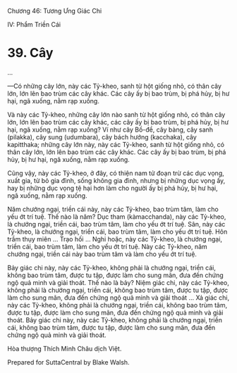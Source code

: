  

Chương 46: Tương Ưng Giác Chi

IV: Phẩm Triền Cái

# 39\. Cây

…

—Có những cây lớn, này các Tỷ-kheo, sanh từ hột giống nhỏ, có thân cây lớn, lớn lên bao trùm các cây khác. Các cây ấy bị bao trùm, bị phá hủy, bị hư hại, ngã xuống, nằm rạp xuống.

Và này các Tỷ-kheo, những cây lớn nào sanh từ hột giống nhỏ, có thân cây lớn, lớn lên bao trùm các cây khác, các cây ấy bị bao trùm, bị phá hủy, bị hư hại, ngã xuống, nằm rạp xuống? Ví như cây Bồ-đề, cây bàng, cây sanh (pilakka), cây sung (udumbara), cây bách hướng (kacchaka), cây kapitthaka; những cây lớn này, này các Tỷ-kheo, sanh từ hột giống nhỏ, có thân cây lớn, lớn lên bao trùm các cây khác. Các cây ấy bị bao trùm, bị phá hủy, bị hư hại, ngã xuống, nằm rạp xuống.

Cũng vậy, này các Tỷ-kheo, ở đây, có thiện nam tử đoạn trừ các dục vọng, xuất gia, từ bỏ gia đình, sống không gia đình, nhưng bị những dục vọng ấy, hay bị những dục vọng tệ hại hơn làm cho người ấy bị phá hủy, bị hư hại, ngã xuống, nằm rạp xuống.

Năm chướng ngại, triền cái này, này các Tỷ-kheo, bao trùm tâm, làm cho yếu ớt trí tuệ. Thế nào là năm? Dục tham (kàmacchanda), này các Tỷ-kheo, là chướng ngại, triền cái, bao trùm tâm, làm cho yếu ớt trí tuệ. Sân, này các Tỷ-kheo, là chướng ngại, triền cái, bao trùm tâm, làm cho yếu ớt trí tuệ. Hôn trầm thụy miên … Trạo hối … Nghi hoặc, này các Tỷ-kheo, là chướng ngại, triền cái, bao trùm tâm, làm cho yếu ớt trí tuệ. Này các Tỷ-kheo, năm chướng ngại, triền cái này bao trùm tâm và làm cho yếu ớt trí tuệ.

Bảy giác chi này, này các Tỷ-kheo, không phải là chướng ngại, triền cái, không bao trùm tâm, được tu tập, được làm cho sung mãn, đưa đến chứng ngộ quả minh và giải thoát. Thế nào là bảy? Niệm giác chi, này các Tỷ-kheo, không phải là chướng ngại, triền cái, không bao trùm tâm, được tu tập, được làm cho sung mãn, đưa đến chứng ngộ quả minh và giải thoát … Xả giác chi, này các Tỷ-kheo, không phải là chướng ngại, triền cái, không bao trùm tâm, được tu tập, được làm cho sung mãn, đưa đến chứng ngộ quả minh và giải thoát. Bảy giác chi này, này các Tỷ-kheo, không phải là chướng ngại, triền cái, không bao trùm tâm, được tu tập, được làm cho sung mãn, đưa đến chứng ngộ quả minh và giải thoát.

Hòa thượng Thích Minh Châu dịch Việt.

Prepared for SuttaCentral by Blake Walsh.